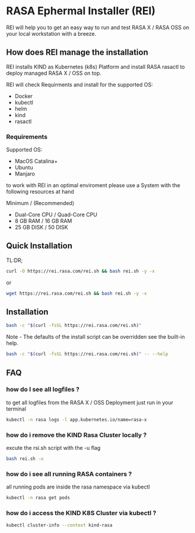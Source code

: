 # RASA Ephermal Installer (REI) 

REI will help you to get an easy way to run and test RASA X / RASA OSS on your local workstation with a breeze.

## How does REI manage the installation

REI installs KIND as Kubernetes (k8s) Platform and install RASA rasactl to deploy managed RASA X / OSS on top.

REI will check Requirments and install for the supported OS:

- Docker
- kubectl
- helm
- kind
- rasactl

### Requirements

Supported OS:

- MacOS Catalina+
- Ubuntu 
- Manjaro

to work with REI in an optimal enviroment please use a  System with the following resources at hand

Minimum / (Recommended)

- Dual-Core CPU / Quad-Core CPU
- 8 GB RAM / 16 GB RAM
- 25 GB DISK / 50 DISK

## Quick Installation
TL:DR;

```bash
curl -O https://rei.rasa.com/rei.sh && bash rei.sh -y -x
```

or

```bash
wget https://rei.rasa.com/rei.sh && bash rei.sh -y -x
```

## Installation

```bash
bash -c "$(curl -fsSL https://rei.rasa.com/rei.sh)"
```

Note - The defaults of the install script can be overridden see the built-in help.

```bash
bash -c "$(curl -fsSL https://rei.rasa.com/rei.sh)" -- --help
```

## FAQ

### how do I see all logfiles ?

to get all logfiles from the RASA X / OSS Deployment just run in your terminal

```bash
kubectl -n rasa logs -l app.kubernetes.io/name=rasa-x
```

### how do i remove the KIND Rasa Cluster locally ?

excute the rsi.sh script with the -u flag

```bash
bash rei.sh -u
```

### how do i see all running RASA containers ?

all running pods are inside the rasa namespace via kubectl

```bash
kubectl -n rasa get pods
```

### how do i access the KIND K8S Cluster via kubectl ?

```bash
kubectl cluster-info --context kind-rasa

```
